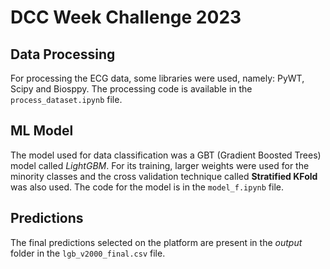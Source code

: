 # DCC Week Challenge 2023
## Data Processing

For processing the ECG data, some libraries were used, namely: PyWT, Scipy and Biosppy. The processing code is available in the `process_dataset.ipynb` file.

## ML Model

The model used for data classification was a GBT (Gradient Boosted Trees) model called *LightGBM*. For its training, larger weights were used for the minority classes and the cross validation technique called **Stratified KFold** was also used.
The code for the model is in the `model_f.ipynb` file.

## Predictions

The final predictions selected on the platform are present in the *output* folder in the `lgb_v2000_final.csv` file.
